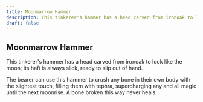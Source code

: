 ```yaml
---
title: Moonmarrow Hammer
description: This tinkerer's hammer has a head carved from ironoak to look like the moon; its haft is always slick, ready to slip out of hand....
draft: false
---
```


## Moonmarrow Hammer

This tinkerer's hammer has a head carved from ironoak to look like the moon; its haft is always slick, ready to slip out of hand.

The bearer can use this hammer to crush any bone in their own body with the slightest touch, filling them with tephra, supercharging any and all magic until the next moonrise. A bone broken this way never heals.
